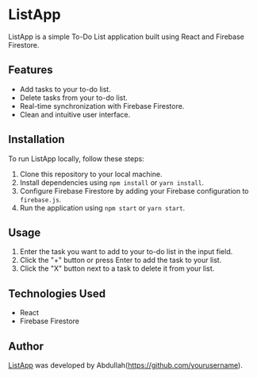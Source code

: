 # ListApp

ListApp is a simple To-Do List application built using React and Firebase Firestore.

## Features

- Add tasks to your to-do list.
- Delete tasks from your to-do list.
- Real-time synchronization with Firebase Firestore.
- Clean and intuitive user interface.

## Installation

To run ListApp locally, follow these steps:

1. Clone this repository to your local machine.
2. Install dependencies using `npm install` or `yarn install`.
3. Configure Firebase Firestore by adding your Firebase configuration to `firebase.js`.
4. Run the application using `npm start` or `yarn start`.

## Usage

1. Enter the task you want to add to your to-do list in the input field.
2. Click the "+" button or press Enter to add the task to your list.
3. Click the "X" button next to a task to delete it from your list.

## Technologies Used

- React
- Firebase Firestore

## Author

[ListApp](https://github.com/yourusername/ListApp) was developed by Abdullah(https://github.com/yourusername).
